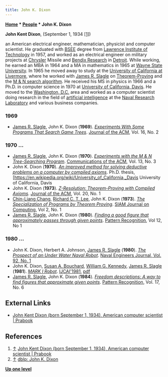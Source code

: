 ```yaml
---
title: John K. Dixon
---
```

**[Home](Home "Home") \* [People](People "People") \* John K. Dixon**


**John Kent Dixon**, (September 1, 1934 <a id="cite-note-1" href="#cite-ref-1">[1]</a>)   

an American electrical engineer, mathematician, physicist and computer scientist. He graduated with [BSEE](https://en.wikipedia.org/wiki/Bachelor_of_Engineering) degree from [Lawrence Institute of Technology](https://en.wikipedia.org/wiki/Lawrence_Technological_University) in 1957, 
and worked as an electrical engineer on military projects at [Chrysler](https://en.wikipedia.org/wiki/Chrysler) Missile and [Bendix Research](https://en.wikipedia.org/wiki/Bendix_Corporation) in [Detroit](https://en.wikipedia.org/wiki/Detroit). 
While working, he earned an MBA in 1964 and a MA in mathematics in 1965 at [Wayne State University](https://en.wikipedia.org/wiki/Wayne_State_University). 
In 1965 he moved away to study at the [University of California at Livermore](Lawrence_Livermore_National_Laboratory "Lawrence Livermore National Laboratory"), where he worked with [James R. Slagle](James_R._Slagle "James R. Slagle") on [Theorem-Proving](James_R._Slagle#TheoremProving "James R. Slagle") and the [M & N search algorithm](James_R._Slagle#MNprocedure "James R. Slagle").
He received his MS in physics in 1966 and a Ph.D. in computer science in 1970 at [University of California, Davis](https://en.wikipedia.org/wiki/University_of_California,_Davis). He moved to the [Washington, D.C.](https://en.wikipedia.org/wiki/Washington_DC) area and worked as a computer scientist doing research in the field of [artificial intelligence](Artificial_Intelligence "Artificial Intelligence") at the [Naval Research Laboratory](https://en.wikipedia.org/wiki/Naval_Research_Laboratory) and various business companies. 



### 1969


* [James R. Slagle](James_R._Slagle "James R. Slagle"), John K. Dixon (**1969**). *[Experiments With Some Programs That Search Game Trees](https://dl.acm.org/citation.cfm?id=321510.321511)*. [Journal of the ACM](ACM#Journal "ACM"), Vol. 16, No. 2


### 1970 ...


* [James R. Slagle](James_R._Slagle "James R. Slagle"), John K. Dixon (**1970**). *[Experiments with the M & N Tree-Searching Program](https://dl.acm.org/citation.cfm?id=362052.362054)*. [Communications of the ACM](ACM#Communications "ACM"), Vol. 13, No. 3
* John K. Dixon (**1970**). *[An improved method for solving deductive problems on a computer by compiled axioms](https://dl.acm.org/citation.cfm?id=905812)*. Ph.D. thesis, [<https://en.wikipedia.org/wiki/University_of_California,_Davis> University of California, Davis
* John K. Dixon (**1973**). *[Z-Resolution: Theorem-Proving with Compiled Axioms](https://dl.acm.org/citation.cfm?id=321748)*. [Journal of the ACM](ACM#Journal "ACM"), Vol. 20, No. 1
* [Chin-Liang Chang](Chin-Liang_Chang "Chin-Liang Chang"), [Richard C. T. Lee](Richard_C._T._Lee "Richard C. T. Lee"), John K. Dixon (**1973**). *[The Specialization of Programs by Theorem Proving](https://epubs.siam.org/doi/abs/10.1137/0202002)*. [SIAM Journal on Computing](https://en.wikipedia.org/wiki/SIAM_Journal_on_Computing), Vol 2, No. 1
* [James R. Slagle](James_R._Slagle "James R. Slagle"), John K. Dixon (**1980**). *[Finding a good figure that approximately passes through given points](https://www.sciencedirect.com/science/article/abs/pii/0031320380900308)*. [Pattern Recognition](https://en.wikipedia.org/wiki/Pattern_Recognition_(journal)), Vol 12, No 1


### 1980 ...


* John K. Dixon, Herbert A. Johnson, [James R. Slagle](James_R._Slagle "James R. Slagle") (**1980**). *[The Prospect of an Under Water Naval Robot](https://onlinelibrary.wiley.com/doi/10.1111/j.1559-3584.1980.tb03926.x)*. [Naval Engineers Journal, Vol. 92, No. 1](https://onlinelibrary.wiley.com/toc/15593584/1980/92/1)
* John K. Dixon, [Susan A. Bouchard](https://dblp.uni-trier.de/pers/hd/b/Bouchard:Susan_A=), [William G. Kennedy](https://dblp.uni-trier.de/pers/hd/k/Kennedy:William_G=), [James R. Slagle](James_R._Slagle "James R. Slagle") (**1981**). *[MARK I Robot](https://dl.acm.org/citation.cfm?id=1623264.1623365)*. [IJCAI'1981](Conferences#IJCAI "Conferences"), [pdf](https://www.ijcai.org/Proceedings/81-2/Papers/101.pdf)
* [James R. Slagle](James_R._Slagle "James R. Slagle"), John K. Dixon (**1984**). *[Freedom descriptions: A way to find figures that approximate given points](https://www.sciencedirect.com/science/article/abs/pii/0031320384900165)*. [Pattern Recognition](https://en.wikipedia.org/wiki/Pattern_Recognition_(journal)), Vol. 17, No. 6


## External Links


* [John Kent Dixon (born September 1, 1934), American computer scientist | Prabook](https://prabook.com/web/john_kent.dixon/360857)


## References


1. <a id="cite-ref-1" href="#cite-note-1">↑</a> [John Kent Dixon (born September 1, 1934), American computer scientist | Prabook](https://prabook.com/web/john_kent.dixon/360857)
2. <a id="cite-ref-2" href="#cite-note-2">↑</a> [dblp: John K. Dixon](https://dblp.uni-trier.de/pers/hd/d/Dixon:John_K=.html)

**[Up one level](Engines "Engines")**







 
